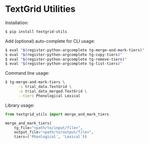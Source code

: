 # TextGrid Utilities

Installation:
```bash
$ pip install textgrid-utils
```

Add (optional) auto-complete for CLI usage:
```bash
$ eval "$(register-python-argcomplete tg-merge-and-mark-tiers)"
$ eval "$(register-python-argcomplete tg-copy-tiers)"
$ eval "$(register-python-argcomplete tg-remove-tiers)"
$ eval "$(register-python-argcomplete tg-list-tiers)"
```

Command line usage:
```bash
$ tg-merge-and-mark-tiers \
	  -i trial_data.TextGrid \
	  -o trial_data_merged.TextGrid \
	  --tiers Phonological Lexical
```


Library usage:

```python
from textgrid_utils import merge_and_mark_tiers

merge_and_mark_tiers(
	tg_file="<path/to/input/file>",
	output_file="<path/to/output/file>",
	tiers=('Phonlogical', 'Lexical'))
```

